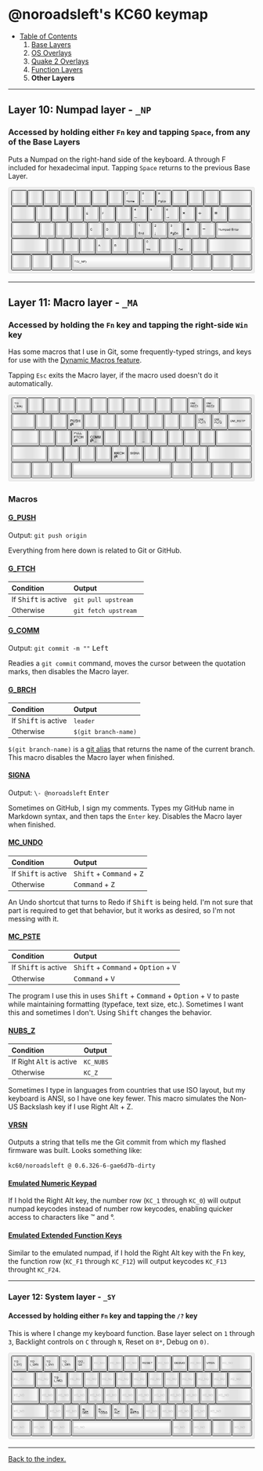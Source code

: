 # @noroadsleft's KC60 keymap

- [Table of Contents](./readme.md)
  1. [Base Layers](./readme_ch1.md)
  2. [OS Overlays](./readme_ch2.md)
  3. [Quake 2 Overlays](./readme_ch3.md)
  4. [Function Layers](./readme_ch4.md)
  5. **Other Layers**


----

## Layer 10: Numpad layer - `_NP`

### Accessed by holding either `Fn` key and tapping `Space`, from any of the Base Layers

Puts a Numpad on the right-hand side of the keyboard. A through F included for hexadecimal input. Tapping `Space` returns to the previous Base Layer.

![Numpad layer](https://raw.githubusercontent.com/noroadsleft/qmk_images/master/keyboards/kc60/keymaps/noroadsleft/layer_10.png)


----

## Layer 11: Macro layer - `_MA`

### Accessed by holding the `Fn` key and tapping the right-side `Win` key

Has some macros that I use in Git, some frequently-typed strings, and keys for use with the [Dynamic Macros feature](https://docs.qmk.fm/#/feature_dynamic_macros).

Tapping `Esc` exits the Macro layer, if the macro used doesn't do it automatically.

![Macro layer](https://raw.githubusercontent.com/noroadsleft/qmk_images/master/keyboards/kc60/keymaps/noroadsleft/layer_11.png)


### Macros

#### [G_PUSH](./keymap.c#L126-L130)

Output: `git push origin `

Everything from here down is related to Git or GitHub.

#### [G_FTCH](./keymap.c#L131-L140)

| Condition | Output |
| :-------- | :----- |
| If <kbd>Shift</kbd> is active | `git pull upstream ` |
| Otherwise | `git fetch upstream ` |

#### [G_COMM](./keymap.c#L141-L146)

Output: `git commit -m ""` <kbd>Left</kbd>

Readies a `git commit` command, moves the cursor between the quotation marks, then disables the Macro layer.

#### [G_BRCH](./keymap.c#L147-L157)

| Condition | Output |
| :-------- | :----- |
| If <kbd>Shift</kbd> is active | `leader` |
| Otherwise | `$(git branch-name)` |

`$(git branch-name)` is a [git alias](./readme_git.md) that returns the name of the current branch. This macro disables the Macro layer when finished.

#### [SIGNA](./keymap.c#L158-L163)

Output: `\- @noroadsleft` <kbd>Enter</kbd>

Sometimes on GitHub, I sign my comments. Types my GitHub name in Markdown syntax, and then taps the `Enter` key. Disables the Macro layer when finished.

#### [MC_UNDO](./keymap.c#L201-L209)

| Condition | Output |
| :-------- | :----- |
| If <kbd>Shift</kbd> is active | <kbd>Shift</kbd> + <kbd>Command</kbd> + <kbd>Z</kbd> |
| Otherwise | <kbd>Command</kbd> + <kbd>Z</kbd> |

An Undo shortcut that turns to Redo if <kbd>Shift</kbd> is being held. I'm not sure that part is required to get that behavior, but it works as desired, so I'm not messing with it.

#### [MC_PSTE](./keymap.c#L210-L218)

| Condition | Output |
| :-------- | :----- |
| If <kbd>Shift</kbd> is active | <kbd>Shift</kbd> + <kbd>Command</kbd> + <kbd>Option</kbd> + <kbd>V</kbd> |
| Otherwise | <kbd>Command</kbd> + <kbd>V</kbd> |

The program I use this in uses <kbd>Shift</kbd> + <kbd>Command</kbd> + <kbd>Option</kbd> + <kbd>V</kbd> to paste while maintaining formatting (typeface, text size, etc.). Sometimes I want this and sometimes I don't. Using <kbd>Shift</kbd> changes the behavior.

#### [NUBS_Z](./keymap.c#L219-L233)

| Condition | Output |
| :-------- | :----- |
| If Right <kbd>Alt</kbd> is active | `KC_NUBS` |
| Otherwise | `KC_Z` |

Sometimes I type in languages from countries that use ISO layout, but my keyboard is ANSI, so I have one key fewer. This macro simulates the Non-US Backslash key if I use Right Alt + Z.

#### [VRSN](./keymap.c#L234-L238)

Outputs a string that tells me the Git commit from which my flashed firmware was built. Looks something like:

    kc60/noroadsleft @ 0.6.326-6-gae6d7b-dirty

#### [Emulated Numeric Keypad](./keymap.c#L239-L253)

If I hold the Right Alt key, the number row (`KC_1` through `KC_0`) will output numpad keycodes instead of number row keycodes, enabling quicker access to characters like ™ and °.

#### [Emulated Extended Function Keys](./keymap.c#L254-L268)

Similar to the emulated numpad, if I hold the Right Alt key with the Fn key, the function row (`KC_F1` through `KC_F12`) will output keycodes `KC_F13` throught `KC_F24`.

----

### Layer 12: System layer - `_SY`

#### Accessed by holding either `Fn` key and tapping the `/?` key

This is where I change my keyboard function. Base layer select on `1` through `3`, Backlight controls on `C` through `N`, Reset on `8*`, Debug on `0)`.

![System layer](https://raw.githubusercontent.com/noroadsleft/qmk_images/master/keyboards/kc60/keymaps/noroadsleft/layer_12.png)


----

[Back to the index.](./)
